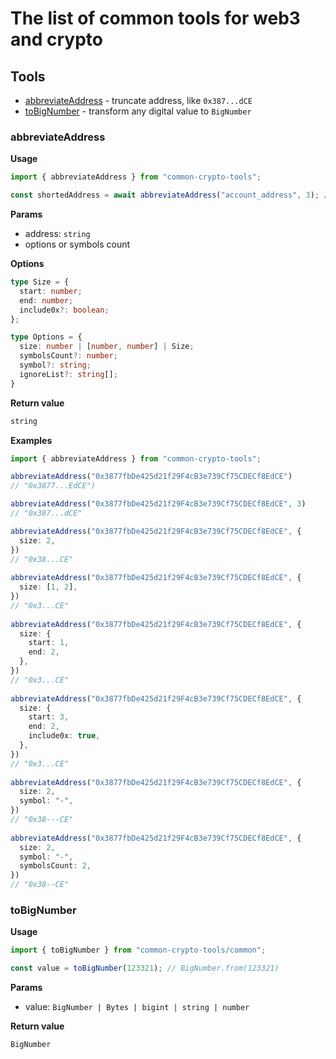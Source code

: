 # The list of common tools for web3 and crypto

## Tools
- [abbreviateAddress](#abbreviateaddress) - truncate address, like `0x387...dCE`
- [toBigNumber](#to_big_number) - transform any digital value to `BigNumber`

### <a name="abbreviateaddress"></a>abbreviateAddress
**Usage**
```typescript
import { abbreviateAddress } from "common-crypto-tools";

const shortedAddress = await abbreviateAddress("account_address", 3); // "acc...ess"
```

**Params**
- address: `string`
- options or symbols count

**Options**

```typescript
type Size = {
  start: number;
  end: number;
  include0x?: boolean;
};

type Options = {
  size: number | [number, number] | Size;
  symbolsCount?: number;
  symbol?: string;
  ignoreList?: string[];
}
```

**Return value**
```typescript
string
```

**Examples**
```typescript
import { abbreviateAddress } from "common-crypto-tools";

abbreviateAddress("0x3877fbDe425d21f29F4cB3e739Cf75CDECf8EdCE")
// "0x3877...EdCE")

abbreviateAddress("0x3877fbDe425d21f29F4cB3e739Cf75CDECf8EdCE", 3)
// "0x387...dCE"

abbreviateAddress("0x3877fbDe425d21f29F4cB3e739Cf75CDECf8EdCE", {
  size: 2,
})
// "0x38...CE"
  
abbreviateAddress("0x3877fbDe425d21f29F4cB3e739Cf75CDECf8EdCE", {
  size: [1, 2],
})
// "0x3...CE"
  
abbreviateAddress("0x3877fbDe425d21f29F4cB3e739Cf75CDECf8EdCE", {
  size: {
    start: 1,
    end: 2,
  },
})
// "0x3...CE"
  
abbreviateAddress("0x3877fbDe425d21f29F4cB3e739Cf75CDECf8EdCE", {
  size: {
    start: 3,
    end: 2,
    include0x: true,
  },
})
// "0x3...CE"
  
abbreviateAddress("0x3877fbDe425d21f29F4cB3e739Cf75CDECf8EdCE", {
  size: 2,
  symbol: "-",
})
// "0x38---CE"
  
abbreviateAddress("0x3877fbDe425d21f29F4cB3e739Cf75CDECf8EdCE", {
  size: 2,
  symbol: "-",
  symbolsCount: 2,
})
// "0x38--CE"
```

### <a name="to_bit_number"></a>toBigNumber
**Usage**
```typescript
import { toBigNumber } from "common-crypto-tools/common";

const value = toBigNumber(123321); // BigNumber.from(123321)
```

**Params**
- value: `BigNumber | Bytes | bigint | string | number`

**Return value**
```typescript
BigNumber
```